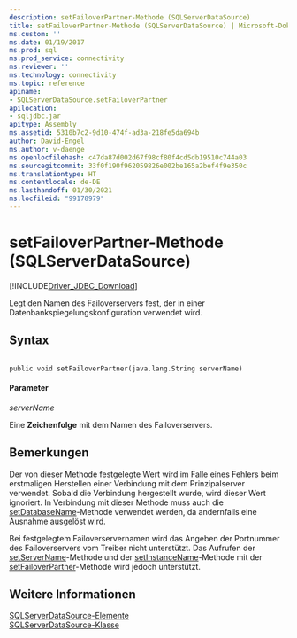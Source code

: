 ```yaml
---
description: setFailoverPartner-Methode (SQLServerDataSource)
title: setFailoverPartner-Methode (SQLServerDataSource) | Microsoft-Dokumentation
ms.custom: ''
ms.date: 01/19/2017
ms.prod: sql
ms.prod_service: connectivity
ms.reviewer: ''
ms.technology: connectivity
ms.topic: reference
apiname:
- SQLServerDataSource.setFailoverPartner
apilocation:
- sqljdbc.jar
apitype: Assembly
ms.assetid: 5310b7c2-9d10-474f-ad3a-218fe5da694b
author: David-Engel
ms.author: v-daenge
ms.openlocfilehash: c47da87d002d67f98cf80f4cd5db19510c744a03
ms.sourcegitcommit: 33f0f190f962059826e002be165a2bef4f9e350c
ms.translationtype: HT
ms.contentlocale: de-DE
ms.lasthandoff: 01/30/2021
ms.locfileid: "99178979"
---
```

# <a name="setfailoverpartner-method-sqlserverdatasource"></a>setFailoverPartner-Methode (SQLServerDataSource)
[!INCLUDE[Driver_JDBC_Download](../../../includes/driver_jdbc_download.md)]

  Legt den Namen des Failoverservers fest, der in einer Datenbankspiegelungskonfiguration verwendet wird.  
  
## <a name="syntax"></a>Syntax  
  
```  
  
public void setFailoverPartner(java.lang.String serverName)  
```  
  
#### <a name="parameters"></a>Parameter  
 *serverName*  
  
 Eine **Zeichenfolge** mit dem Namen des Failoverservers.  
  
## <a name="remarks"></a>Bemerkungen  
 Der von dieser Methode festgelegte Wert wird im Falle eines Fehlers beim erstmaligen Herstellen einer Verbindung mit dem Prinzipalserver verwendet. Sobald die Verbindung hergestellt wurde, wird dieser Wert ignoriert. In Verbindung mit dieser Methode muss auch die [setDatabaseName](../../../connect/jdbc/reference/setdatabasename-method-sqlserverdatasource.md)-Methode verwendet werden, da andernfalls eine Ausnahme ausgelöst wird.  
  
 Bei festgelegtem Failoverservernamen wird das Angeben der Portnummer des Failoverservers vom Treiber nicht unterstützt. Das Aufrufen der [setServerName](../../../connect/jdbc/reference/setservername-method-sqlserverdatasource.md)-Methode und der [setInstanceName](../../../connect/jdbc/reference/setinstancename-method-sqlserverdatasource.md)-Methode mit der [setFailoverPartner](../../../connect/jdbc/reference/setfailoverpartner-method-sqlserverdatasource.md)-Methode wird jedoch unterstützt.  
  
## <a name="see-also"></a>Weitere Informationen  
 [SQLServerDataSource-Elemente](../../../connect/jdbc/reference/sqlserverdatasource-members.md)   
 [SQLServerDataSource-Klasse](../../../connect/jdbc/reference/sqlserverdatasource-class.md)  
  
  
